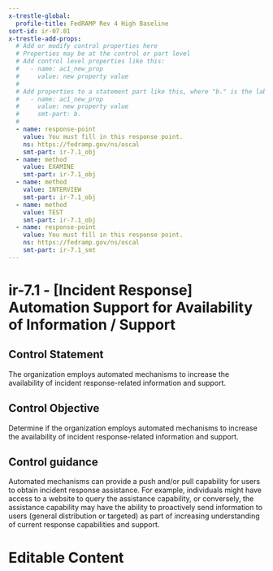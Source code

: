 ```yaml
---
x-trestle-global:
  profile-title: FedRAMP Rev 4 High Baseline
sort-id: ir-07.01
x-trestle-add-props:
  # Add or modify control properties here
  # Properties may be at the control or part level
  # Add control level properties like this:
  #   - name: ac1_new_prop
  #     value: new property value
  #
  # Add properties to a statement part like this, where "b." is the label of the target statement part
  #   - name: ac1_new_prop
  #     value: new property value
  #     smt-part: b.
  #
  - name: response-point
    value: You must fill in this response point.
    ns: https://fedramp.gov/ns/oscal
    smt-part: ir-7.1_obj
  - name: method
    value: EXAMINE
    smt-part: ir-7.1_obj
  - name: method
    value: INTERVIEW
    smt-part: ir-7.1_obj
  - name: method
    value: TEST
    smt-part: ir-7.1_obj
  - name: response-point
    value: You must fill in this response point.
    ns: https://fedramp.gov/ns/oscal
    smt-part: ir-7.1_smt
---
```


# ir-7.1 - \[Incident Response\] Automation Support for Availability of Information / Support

## Control Statement

The organization employs automated mechanisms to increase the availability of incident response-related information and support.

## Control Objective

Determine if the organization employs automated mechanisms to increase the availability of incident response-related information and support.

## Control guidance

Automated mechanisms can provide a push and/or pull capability for users to obtain incident response assistance. For example, individuals might have access to a website to query the assistance capability, or conversely, the assistance capability may have the ability to proactively send information to users (general distribution or targeted) as part of increasing understanding of current response capabilities and support.

# Editable Content

<!-- Make additions and edits below -->
<!-- The above represents the contents of the control as received by the profile, prior to additions. -->
<!-- If the profile makes additions to the control, they will appear below. -->
<!-- The above markdown may not be edited but you may edit the content below, and/or introduce new additions to be made by the profile. -->
<!-- If there is a yaml header at the top, parameter values may be edited. Use --set-parameters to incorporate the changes during assembly. -->
<!-- The content here will then replace what is in the profile for this control, after running profile-assemble. -->
<!-- The added parts in the profile for this control are below.  You may edit them and/or add new ones. -->
<!-- Each addition must have a heading either of the form ## Control my_addition_name -->
<!-- or ## Part a. (where the a. refers to one of the control statement labels.) -->
<!-- "## Control" parts are new parts added after the statement part. -->
<!-- "## Part" parts are new parts added into the top-level statement part with that label. -->
<!-- Subparts may be added with nested hash levels of the form ### My Subpart Name -->
<!-- underneath the parent ## Control or ## Part being added -->
<!-- See https://ibm.github.io/compliance-trestle/tutorials/ssp_profile_catalog_authoring/ssp_profile_catalog_authoring for guidance. -->
